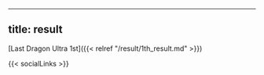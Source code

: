 
---
title: result
---

[Last Dragon Ultra 1st]({{< relref "/result/1th_result.md" >}}) 

{{< socialLinks >}}


